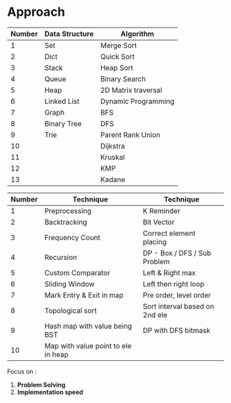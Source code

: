 # Approach 

| Number | Data Structure | Algorithm           |
|--------|----------------|---------------------|
| 1      | Set            | Merge Sort          |
| 2      | Dict           | Quick Sort          |
| 3      | Stack          | Heap Sort           |
| 4      | Queue          | Binary Search       |
| 5      | Heap           | 2D Matrix traversal |
| 6      | Linked List    | Dynamic Programming |
| 7      | Graph          | BFS                 |
| 8      | Binary Tree    | DFS                 |
| 9      | Trie           | Parent Rank Union   |
| 10     |                | Dijkstra            |
| 11     |                | Kruskal             |
| 12     |                | KMP                 |
| 13     |                | Kadane              |



| Number | Technique                           | Technique                      |
|--------|-------------------------------------|--------------------------------|
| 1      | Preprocessing                       | K Reminder                     |
| 2      | Backtracking                        | Bit Vector                     |
| 3      | Frequency Count                     | Correct element placing        |
| 4      | Recursion                           | DP - Box / DFS / Sub Problem   |
| 5      | Custom Comparator                   | Left & Right max               |
| 6      | Sliding Window                      | Left then right loop           |
| 7      | Mark Entry & Exit in map            | Pre order, level order         |
| 8      | Topological sort                    | Sort interval based on 2nd ele |
| 9      | Hash map with value being BST       | DP with DFS bitmask            |
| 10     | Map with value point to ele in heap |                                |



Focus on :
1. **Problem Solving**
2. **Implementation speed**
